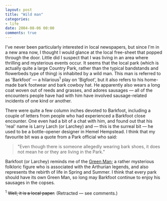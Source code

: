 ```yaml
---
layout: post
title: "Wild man"
categories:
- life
date: 2004-08-06 00:00
comments: true
---
```


<p>I've never been particularly interested in local newspapers, but since I'm in a new area now, I thought I would glance at the local free-sheet that popped through the door. Little did I suspect that I was living in an area where thrilling and mysterious events occur. It seems that the local park (which is actually quite a large Country Park, rather than the typical bandstands and flowerbeds type of thing) is inhabited by a wild man. This man is referred to as 'Barkfoot' &mdash; a hilarious<sup>1</sup> play on 'Bigfoot', but it also refers to his home-made bark footwear and bark cowboy hat. He apparently also wears a long coat woven out of reeds and grasses, and adores sausages &mdash; all of the encounters people have had with him have involved sausage-related incidents of one kind or another.</p>

<p>There were quite a few column inches devoted to Barkfoot, including a couple of letters from people who had experienced a Barkfoot close encounter. One even had a bit of a chat with him, and found out that his 'real' name is Larry Larch (or Larchey) and &mdash; this is the surreal bit &mdash; he used to be a bottle-opener designer in Hemel Hempstead. I think that my favourite bit was a quote from a Park official who said:</p><blockquote><p>"Even though there is someone allegedly wearing bark shoes, it does not mean he or they are living in the Park."</p></blockquote><p>Barkfoot (or Larchey) reminds me of the <a href="http://website.lineone.net/~dominicow/green_man_folklore.htm" title="The Legend of the Green Man">Green Man</a>; a rather mysterious folkloric figure who is associated with the Arthurian legends, and also represents the rebirth of life in Spring and Summer. I think that every park should have its own Green Man, so long may Barkfoot continue to enjoy his sausages in the copses.</p><p><sup>1</sup> <del>Well, it is a local paper.</del> (Retracted &mdash; see comments.)</p>
